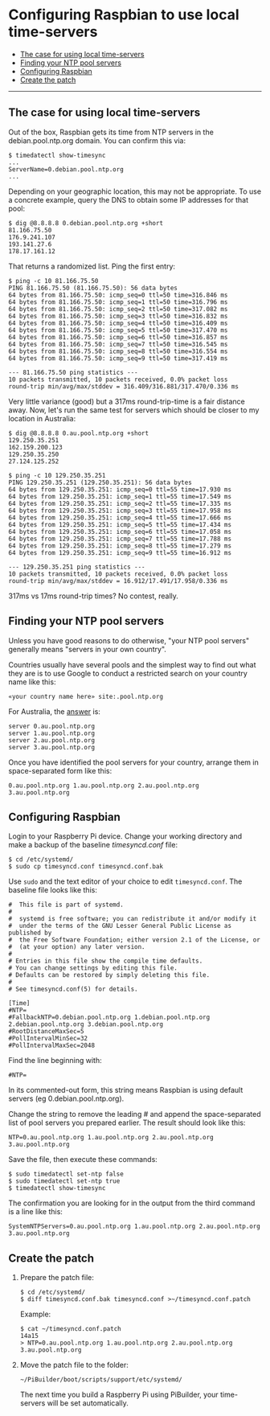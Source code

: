 # Configuring Raspbian to use local time-servers

- [The case for using local time-servers](#theCase)
- [Finding your NTP pool servers](#findNTPservers)
- [Configuring Raspbian](#configRPi)
- [Create the patch](#createPatch)

<hr>

<a name="theCase"></a>
## The case for using local time-servers

Out of the box, Raspbian gets its time from NTP servers in the debian.pool.ntp.org domain. You can confirm this via:

```
$ timedatectl show-timesync
...
ServerName=0.debian.pool.ntp.org
...
``` 

Depending on your geographic location, this may not be appropriate. To use a concrete example, query the DNS to obtain some IP addresses for that pool:

```
$ dig @8.8.8.8 0.debian.pool.ntp.org +short
81.166.75.50
176.9.241.107
193.141.27.6
178.17.161.12
```

That returns a randomized list. Ping the first entry:

```
$ ping -c 10 81.166.75.50
PING 81.166.75.50 (81.166.75.50): 56 data bytes
64 bytes from 81.166.75.50: icmp_seq=0 ttl=50 time=316.846 ms
64 bytes from 81.166.75.50: icmp_seq=1 ttl=50 time=316.796 ms
64 bytes from 81.166.75.50: icmp_seq=2 ttl=50 time=317.082 ms
64 bytes from 81.166.75.50: icmp_seq=3 ttl=50 time=316.832 ms
64 bytes from 81.166.75.50: icmp_seq=4 ttl=50 time=316.409 ms
64 bytes from 81.166.75.50: icmp_seq=5 ttl=50 time=317.470 ms
64 bytes from 81.166.75.50: icmp_seq=6 ttl=50 time=316.857 ms
64 bytes from 81.166.75.50: icmp_seq=7 ttl=50 time=316.545 ms
64 bytes from 81.166.75.50: icmp_seq=8 ttl=50 time=316.554 ms
64 bytes from 81.166.75.50: icmp_seq=9 ttl=50 time=317.419 ms

--- 81.166.75.50 ping statistics ---
10 packets transmitted, 10 packets received, 0.0% packet loss
round-trip min/avg/max/stddev = 316.409/316.881/317.470/0.336 ms
```

Very little variance (good) but a 317ms round-trip-time is a fair distance away. Now, let's run the same test for servers which should be closer to my location in Australia:

```
$ dig @8.8.8.8 0.au.pool.ntp.org +short
129.250.35.251
162.159.200.123
129.250.35.250
27.124.125.252

$ ping -c 10 129.250.35.251
PING 129.250.35.251 (129.250.35.251): 56 data bytes
64 bytes from 129.250.35.251: icmp_seq=0 ttl=55 time=17.930 ms
64 bytes from 129.250.35.251: icmp_seq=1 ttl=55 time=17.549 ms
64 bytes from 129.250.35.251: icmp_seq=2 ttl=55 time=17.335 ms
64 bytes from 129.250.35.251: icmp_seq=3 ttl=55 time=17.958 ms
64 bytes from 129.250.35.251: icmp_seq=4 ttl=55 time=17.666 ms
64 bytes from 129.250.35.251: icmp_seq=5 ttl=55 time=17.434 ms
64 bytes from 129.250.35.251: icmp_seq=6 ttl=55 time=17.058 ms
64 bytes from 129.250.35.251: icmp_seq=7 ttl=55 time=17.788 ms
64 bytes from 129.250.35.251: icmp_seq=8 ttl=55 time=17.279 ms
64 bytes from 129.250.35.251: icmp_seq=9 ttl=55 time=16.912 ms

--- 129.250.35.251 ping statistics ---
10 packets transmitted, 10 packets received, 0.0% packet loss
round-trip min/avg/max/stddev = 16.912/17.491/17.958/0.336 ms
```

317ms vs 17ms round-trip times? No contest, really.

<a name="findNTPservers"></a>
## Finding your NTP pool servers

Unless you have good reasons to do otherwise, "your NTP pool servers" generally means "servers in your own country".

Countries usually have several pools and the simplest way to find out what they are is to use Google to conduct a restricted search on your country name like this:

```
«your country name here» site:.pool.ntp.org
```

For Australia, the [answer](https://www.pool.ntp.org/zone/au) is:

```
server 0.au.pool.ntp.org
server 1.au.pool.ntp.org
server 2.au.pool.ntp.org
server 3.au.pool.ntp.org
```

Once you have identified the pool servers for your country, arrange them in space-separated form like this:

```
0.au.pool.ntp.org 1.au.pool.ntp.org 2.au.pool.ntp.org 3.au.pool.ntp.org
```

<a name="configRPi"></a>
## Configuring Raspbian

Login to your Raspberry Pi device. Change your working directory and make a backup of the baseline *timesyncd.conf* file:

```
$ cd /etc/systemd/
$ sudo cp timesyncd.conf timesyncd.conf.bak
```

Use `sudo` and the text editor of your choice to edit `timesyncd.conf`. The baseline file looks like this:

```
#  This file is part of systemd.
#
#  systemd is free software; you can redistribute it and/or modify it
#  under the terms of the GNU Lesser General Public License as published by
#  the Free Software Foundation; either version 2.1 of the License, or
#  (at your option) any later version.
#
# Entries in this file show the compile time defaults.
# You can change settings by editing this file.
# Defaults can be restored by simply deleting this file.
#
# See timesyncd.conf(5) for details.

[Time]
#NTP=
#FallbackNTP=0.debian.pool.ntp.org 1.debian.pool.ntp.org 2.debian.pool.ntp.org 3.debian.pool.ntp.org
#RootDistanceMaxSec=5
#PollIntervalMinSec=32
#PollIntervalMaxSec=2048
```

Find the line beginning with:

```
#NTP=
```

In its commented-out form, this string means Raspbian is using default servers (eg 0.debian.pool.ntp.org).

Change the string to remove the leading \# and append the space-separated list of pool servers you prepared earlier. The result should look like this:

```
NTP=0.au.pool.ntp.org 1.au.pool.ntp.org 2.au.pool.ntp.org 3.au.pool.ntp.org
```

Save the file, then execute these commands:

```
$ sudo timedatectl set-ntp false
$ sudo timedatectl set-ntp true
$ timedatectl show-timesync
```

The confirmation you are looking for in the output from the third command is a line like this:

```
SystemNTPServers=0.au.pool.ntp.org 1.au.pool.ntp.org 2.au.pool.ntp.org 3.au.pool.ntp.org
```

<a name="createPatch"></a>
## Create the patch

1. Prepare the patch file:

	```
	$ cd /etc/systemd/
	$ diff timesyncd.conf.bak timesyncd.conf >~/timesyncd.conf.patch
	```

	Example:

	```
	$ cat ~/timesyncd.conf.patch
	14a15
	> NTP=0.au.pool.ntp.org 1.au.pool.ntp.org 2.au.pool.ntp.org 3.au.pool.ntp.org
	```

2. Move the patch file to the folder:

	```
	~/PiBuilder/boot/scripts/support/etc/systemd/
	```

	The next time you build a Raspberry Pi using PiBuilder, your time-servers will be set automatically.

